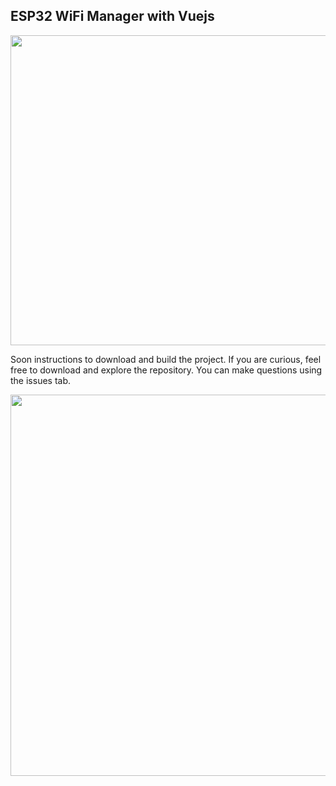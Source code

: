 ## ESP32 WiFi Manager with Vuejs

<img src="https://raw.githubusercontent.com/giobauermeister/esp32-wifi-manager-vuejs/master/repo-image1.png" width="712" height="496" href="">

Soon instructions to download and build the project. If you are curious, feel free to download and explore the repository.
You can make questions using the issues tab.

<img src="https://raw.githubusercontent.com/giobauermeister/esp32-wifi-manager-vuejs/master/repo-image2.png" width="700" height="610" href="">
